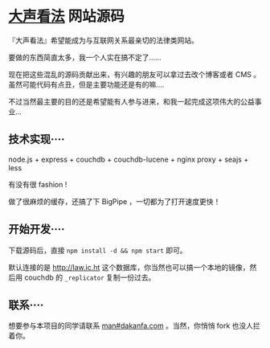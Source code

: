 # [大声看法](www.dakanfa.com) 网站源码

『大声看法』希望能成为与互联网关系最亲切的法律类网站。

要做的东西简直太多，我一个人实在搞不定了……

现在把这些混乱的源码贡献出来，有兴趣的朋友可以拿过去改个博客或者 CMS 。虽然可能代码有点丑，但是主要功能还是有的嘛....

不过当然最主要的目的还是希望能有人参与进来，和我一起完成这项伟大的公益事业...

## 技术实现····

node.js + express + couchdb + couchdb-lucene + nginx proxy + seajs + less

有没有很 fashion !

做了很麻烦的缓存，还搞了下 BigPipe ，一切都为了打开速度更快！

## 开始开发···· 

下载源码后，直接 `npm install -d && npm start` 即可。

默认连接的是 http://law.ic.ht 这个数据库，你当然也可以搞一个本地的镜像，然后用 couchdb 的 `_replicator` 复制一份过去。

## 联系····

想要参与本项目的同学请联系 [man#dakanfa.com](mailto:man@dakanfa.com) 。当然，你悄悄 fork 也没人拦着你。
